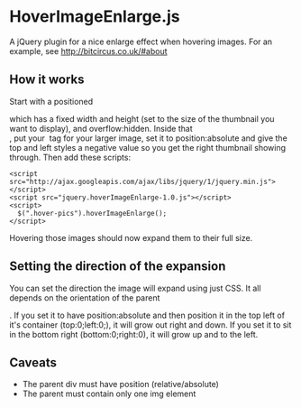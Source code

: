 # HoverImageEnlarge.js
A jQuery plugin for a nice enlarge effect when hovering images. For an example, see http://bitcircus.co.uk/#about

## How it works
Start with a positioned <div> which has a fixed width and height (set to the size of the thumbnail you want to display), and overflow:hidden. Inside that <div>, put your <img/> tag for your larger image, set it to position:absolute and give the top and left styles a negative value so you get the right thumbnail showing through. Then add these scripts:

    <script src="http://ajax.googleapis.com/ajax/libs/jquery/1/jquery.min.js"></script>
   	<script src="jquery.hoverImageEnlarge-1.0.js"></script>
   	<script>
      $(".hover-pics").hoverImageEnlarge();
    </script>

Hovering those images should now expand them to their full size.

## Setting the direction of the expansion
You can set the direction the image will expand using just CSS. It all depends on the orientation of the parent <div>. If you set it to have position:absolute and then position it in the top left of it's container (top:0;left:0;), it will grow out right and down. If you set it to sit in the bottom right (bottom:0;right:0), it will grow up and to the left.

## Caveats
* The parent div must have position (relative/absolute)
* The parent must contain only one img element


